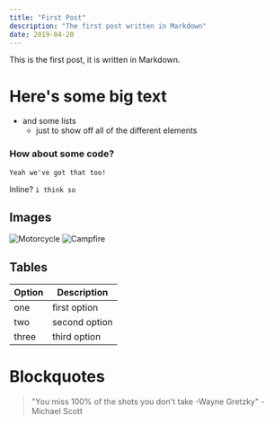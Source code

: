 ```yaml
---
title: "First Post"
description: "The first post written in Markdown"
date: 2019-04-20
---
```


This is the first post, it is written in Markdown.

# Here's some big text

- and some lists 
    - just to show off all of the different elements 

### How about some code?

``` 
Yeah we've got that too!
```

Inline? ```i think so```

## Images
![Motorcycle](https://images.unsplash.com/photo-1558981806-ec527fa84c39?ixlib=rb-1.2.1&ixid=eyJhcHBfaWQiOjEyMDd9&auto=format&fit=crop&w=1350&q=80)
![Campfire](https://images.unsplash.com/photo-1497906539264-eb74442e37a9?ixlib=rb-1.2.1&ixid=eyJhcHBfaWQiOjEyMDd9&auto=format&fit=crop&w=634&q=80)

## Tables

| Option | Description |
| ------ | ----------- |
| one   | first option |
| two | second option |
| three    | third option |

# Blockquotes
> "You miss 100% of the shots you don't take -Wayne Gretzky" -Michael Scott